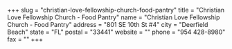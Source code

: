+++
slug = "christian-love-fellowship-church-food-pantry"
title = "Christian Love Fellowship Church - Food Pantry"
name = "Christian Love Fellowship Church - Food Pantry"
address = "801 SE 10th St #4"
city = "Deerfield Beach"
state = "FL"
postal = "33441"
website = ""
phone = "954 428-8980"
fax = ""
+++
